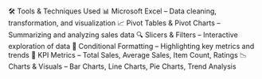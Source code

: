 🛠 Tools & Techniques Used
📊 Microsoft Excel – Data cleaning, transformation, and visualization
📈 Pivot Tables & Pivot Charts – Summarizing and analyzing sales data
🔍 Slicers & Filters – Interactive exploration of data
🎨 Conditional Formatting – Highlighting key metrics and trends
🎯 KPI Metrics – Total Sales, Average Sales, Item Count, Ratings
📉 Charts & Visuals – Bar Charts, Line Charts, Pie Charts, Trend Analysis
